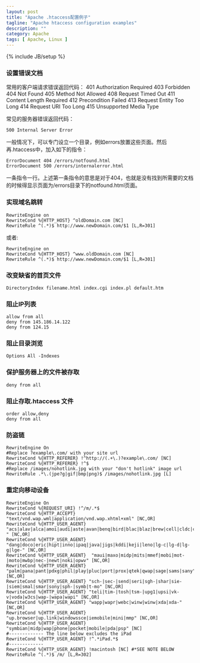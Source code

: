 ```yaml
---
layout: post
title: "Apache .htaccess配置例子"
tagline: "Apache htaccess configuration examples"
description: ""
category: Apache
tags: [ Apache, Linux ]
---
```

{% include JB/setup %}

### 设置错误文档

常用的客户端请求错误返回代码：
	401 Authorization Required
	403 Forbidden
	404 Not Found
	405 Method Not Allowed
	408 Request Timed Out
	411 Content Length Required
	412 Precondition Failed
	413 Request Entity Too Long
	414 Request URI Too Long
	415 Unsupported Media Type

常见的服务器错误返回代码：
	
	500 Internal Server Error

一般情况下，可以专门设立一个目录，例如errors放置这些页面。然后再.htaccess中，加入如下的指令：

	ErrorDocument 404 /errors/notfound.html
	ErrorDocument 500 /errors/internalerror.html

一条指令一行。上述第一条指令的意思是对于404，也就是没有找到所需要的文档的时候得显示页面为/errors目录下的notfound.html页面。

### 实现域名跳转

	RewriteEngine on
	RewriteCond %{HTTP_HOST} ^oldDomain.com [NC]
	RewriteRule ^(.*)$ http://www.newDomain.com/$1 [L,R=301]

或者:

	RewriteEngine on
	RewriteCond %{HTTP_HOST} ^www.oldDomain.com [NC]
	RewriteRule ^(.*)$ http://www.newDomain.com/$1 [L,R=301]


### 改变缺省的首页文件

	DirectoryIndex filename.html index.cgi index.pl default.htm

### 阻止IP列表

	allow from all
	deny from 145.186.14.122
	deny from 124.15

### 阻止目录浏览

	Options All -Indexes

### 保护服务器上的文件被存取

	deny from all

### 阻止存取.htaccess 文件

	order allow,deny
	deny from all

### 防盗链

	RewriteEngine On
	#Replace ?example\.com/ with your site url
	RewriteCond %{HTTP_REFERER} !^http://(.+\.)?example\.com/ [NC]
	RewriteCond %{HTTP_REFERER} !^$
	#Replace /images/nohotlink.jpg with your "don't hotlink" image url
	RewriteRule .*\.(jpe?g|gif|bmp|png)$ /images/nohotlink.jpg [L]

### 重定向移动设备 

	RewriteEngine On
	RewriteCond %{REQUEST_URI} !^/m/.*$
	RewriteCond %{HTTP_ACCEPT} "text/vnd.wap.wml|application/vnd.wap.xhtml+xml" [NC,OR]
	RewriteCond %{HTTP_USER_AGENT} "acs|alav|alca|amoi|audi|aste|avan|benq|bird|blac|blaz|brew|cell|cldc|cmd-" [NC,OR]
	RewriteCond %{HTTP_USER_AGENT} "dang|doco|eric|hipt|inno|ipaq|java|jigs|kddi|keji|leno|lg-c|lg-d|lg-g|lge-" [NC,OR]
	RewriteCond %{HTTP_USER_AGENT}  "maui|maxo|midp|mits|mmef|mobi|mot-|moto|mwbp|nec-|newt|noki|opwv" [NC,OR]
	RewriteCond %{HTTP_USER_AGENT} "palm|pana|pant|pdxg|phil|play|pluc|port|prox|qtek|qwap|sage|sams|sany" [NC,OR]
	RewriteCond %{HTTP_USER_AGENT} "sch-|sec-|send|seri|sgh-|shar|sie-|siem|smal|smar|sony|sph-|symb|t-mo" [NC,OR]
	RewriteCond %{HTTP_USER_AGENT} "teli|tim-|tosh|tsm-|upg1|upsi|vk-v|voda|w3cs|wap-|wapa|wapi" [NC,OR]
	RewriteCond %{HTTP_USER_AGENT} "wapp|wapr|webc|winw|winw|xda|xda-" [NC,OR]
	RewriteCond %{HTTP_USER_AGENT} "up.browser|up.link|windowssce|iemobile|mini|mmp" [NC,OR]
	RewriteCond %{HTTP_USER_AGENT} "symbian|midp|wap|phone|pocket|mobile|pda|psp" [NC]
	#------------- The line below excludes the iPad
	RewriteCond %{HTTP_USER_AGENT} !^.*iPad.*$
	#-------------
	RewriteCond %{HTTP_USER_AGENT} !macintosh [NC] #*SEE NOTE BELOW
	RewriteRule ^(.*)$ /m/ [L,R=302] 
